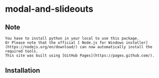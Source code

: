 # modal-and-slideouts

## Note
    You have to install python in your local to use this package.
    Or Please note that the official [ Node.js for Windows installer](https://nodejs.org/en/download/) can now automatically install the required tools. 
    This site was built using [GitHub Pages](https://pages.github.com/).
##  Installation
